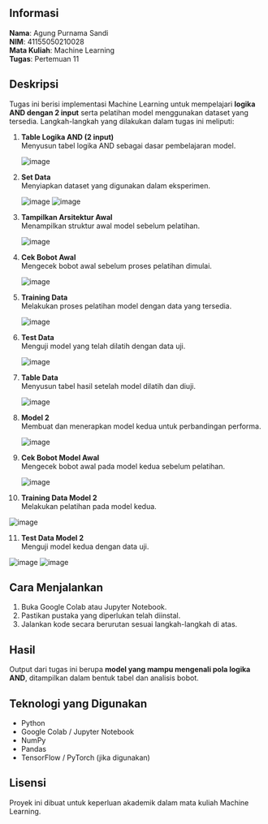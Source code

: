 ## Informasi  
**Nama**: Agung Purnama Sandi  
**NIM**: 41155050210028  
**Mata Kuliah**: Machine Learning  
**Tugas**: Pertemuan 11  

## Deskripsi  
Tugas ini berisi implementasi Machine Learning untuk mempelajari **logika AND dengan 2 input** serta pelatihan model menggunakan dataset yang tersedia. Langkah-langkah yang dilakukan dalam tugas ini meliputi:

1. **Table Logika AND (2 input)**  
   Menyusun tabel logika AND sebagai dasar pembelajaran model.
   
   ![image](https://github.com/user-attachments/assets/7a163e38-3b27-4a1f-b923-5f33c2eaf5bc)

2. **Set Data**  
   Menyiapkan dataset yang digunakan dalam eksperimen.

   ![image](https://github.com/user-attachments/assets/e14698f1-a4e7-41f4-b67f-eda75ec863b4)
   ![image](https://github.com/user-attachments/assets/a6283492-c315-4479-a27b-015b877100e8)

3. **Tampilkan Arsitektur Awal**  
   Menampilkan struktur awal model sebelum pelatihan.

   ![image](https://github.com/user-attachments/assets/87b6a62d-60f5-4c53-b154-4c133c2572bc)

4. **Cek Bobot Awal**  
   Mengecek bobot awal sebelum proses pelatihan dimulai.

   ![image](https://github.com/user-attachments/assets/9958b144-b01d-469b-a677-1fb304af6130)

5. **Training Data**  
   Melakukan proses pelatihan model dengan data yang tersedia.

   ![image](https://github.com/user-attachments/assets/f62c8314-38c6-4aa7-811d-7d4d117fee57)

6. **Test Data**  
   Menguji model yang telah dilatih dengan data uji.

   ![image](https://github.com/user-attachments/assets/1ef8b9ca-bb8f-4a04-a4d6-aa14f3f26200)

7. **Table Data**  
   Menyusun tabel hasil setelah model dilatih dan diuji.

   ![image](https://github.com/user-attachments/assets/36429051-6496-40ec-ab7f-7a90f9d0d29a)

8. **Model 2**  
   Membuat dan menerapkan model kedua untuk perbandingan performa.

   ![image](https://github.com/user-attachments/assets/e3e06904-7ffc-4990-bb34-24440e50c52d)

9. **Cek Bobot Model Awal**  
   Mengecek bobot awal pada model kedua sebelum pelatihan.

   ![image](https://github.com/user-attachments/assets/7c48761b-1e5d-4722-911f-05ecb6e464c2)

10. **Training Data Model 2**  
   Melakukan pelatihan pada model kedua.

   ![image](https://github.com/user-attachments/assets/d16f0b4d-8233-4318-adb4-581326578831)

11. **Test Data Model 2**  
   Menguji model kedua dengan data uji.

   ![image](https://github.com/user-attachments/assets/f8969efc-7dd5-4bba-9075-c74ccace97ab)
   ![image](https://github.com/user-attachments/assets/13e6cde9-c95f-477a-8a38-f3c7c7dcf361)

## Cara Menjalankan  
1. Buka Google Colab atau Jupyter Notebook.  
2. Pastikan pustaka yang diperlukan telah diinstal.  
3. Jalankan kode secara berurutan sesuai langkah-langkah di atas.  

## Hasil  
Output dari tugas ini berupa **model yang mampu mengenali pola logika AND**, ditampilkan dalam bentuk tabel dan analisis bobot.

## Teknologi yang Digunakan  
- Python  
- Google Colab / Jupyter Notebook  
- NumPy  
- Pandas  
- TensorFlow / PyTorch (jika digunakan)  

## Lisensi  
Proyek ini dibuat untuk keperluan akademik dalam mata kuliah Machine Learning.  

